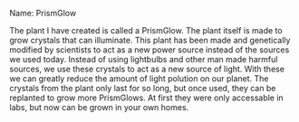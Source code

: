 Name: PrismGlow

The plant I have created is called a PrismGlow. The plant itself is made to grow crystals that can illuminate. This plant has been made and genetically modified by scientists to act as a new power source instead of the sources we used today. Instead of using lightbulbs and other man made harmful sources, we use these crystals to act as a new source of light. With these we can greatly reduce the amount of light polution on our planet. The crystals from the plant only last for so long, but once used, they can be replanted to grow more PrismGlows. At first they were only accessable in labs, but now can be grown in your own homes. 
